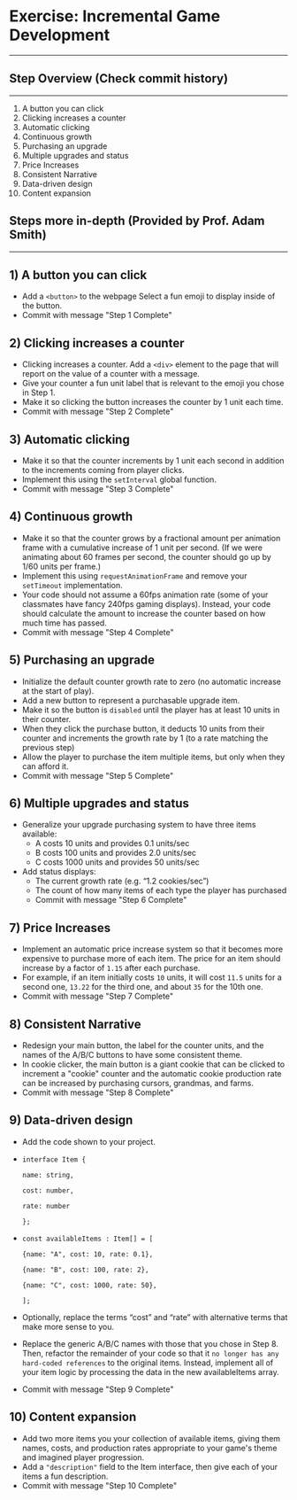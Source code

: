 # Exercise: Incremental Game Development

---

## Step Overview (Check commit history)

---

1. A button you can click
2. Clicking increases a counter
3. Automatic clicking
4. Continuous growth
5. Purchasing an upgrade
6. Multiple upgrades and status
7. Price Increases
8. Consistent Narrative
9. Data-driven design
10. Content expansion

## Steps more in-depth (Provided by Prof. Adam Smith)

---

## 1) A button you can click

- Add a `<button>` to the webpage Select a fun emoji to display inside of the button.
- Commit with message "Step 1 Complete"

## 2) Clicking increases a counter

- Clicking increases a counter. Add a `<div>` element to the page that will report on the value of a counter with a message.
- Give your counter a fun unit label that is relevant to the emoji you chose in Step 1.
- Make it so clicking the button increases the counter by 1 unit each time.
- Commit with message "Step 2 Complete"

## 3) Automatic clicking

- Make it so that the counter increments by 1 unit each second in addition to the increments coming from player clicks.
- Implement this using the `setInterval` global function.
- Commit with message "Step 3 Complete"

## 4) Continuous growth

- Make it so that the counter grows by a fractional amount per animation frame with a cumulative increase of 1 unit per second. (If we were animating about 60 frames per second, the counter should go up by 1/60 units per frame.)
- Implement this using `requestAnimationFrame` and remove your `setTimeout` implementation.
- Your code should not assume a 60fps animation rate (some of your classmates have fancy 240fps gaming displays). Instead, your code should calculate the amount to increase the counter based on how much time has passed.
- Commit with message "Step 4 Complete"

## 5) Purchasing an upgrade

- Initialize the default counter growth rate to zero (no automatic increase at the start of play).
- Add a new button to represent a purchasable upgrade item.
- Make it so the button is `disabled` until the player has at least 10 units in their counter.
- When they click the purchase button, it deducts 10 units from their counter and increments the growth rate by 1 (to a rate matching the previous step)
- Allow the player to purchase the item multiple items, but only when they can afford it.
- Commit with message "Step 5 Complete"

## 6) Multiple upgrades and status

- Generalize your upgrade purchasing system to have three items available:
  - A costs 10 units and provides 0.1 units/sec
  - B costs 100 units and provides 2.0 units/sec
  - C costs 1000 units and provides 50 units/sec
- Add status displays:
  - The current growth rate (e.g. “1.2 cookies/sec”)
  - The count of how many items of each type the player has purchased
  - Commit with message "Step 6 Complete"

## 7) Price Increases

- Implement an automatic price increase system so that it becomes more expensive to purchase more of each item. The price for an item should increase by a factor of `1.15` after each purchase.
- For example, if an item initially costs `10` units, it will cost `11.5` units for a second one, `13.22` for the third one, and about `35` for the 10th one.
- Commit with message "Step 7 Complete"

## 8) Consistent Narrative

- Redesign your main button, the label for the counter units, and the names of the A/B/C buttons to have some consistent theme.
- In cookie clicker, the main button is a giant cookie that can be clicked to increment a "cookie" counter and the automatic cookie production rate can be increased by purchasing cursors, grandmas, and farms.
- Commit with message "Step 8 Complete"

## 9) Data-driven design

- Add the code shown to your project.
- `interface Item {`

  `name: string,`

  `cost: number,`

  `rate: number`

  `};`

- `const availableItems : Item[] = [`

  `{name: "A", cost: 10, rate: 0.1},`

  `{name: "B", cost: 100, rate: 2},`

  `{name: "C", cost: 1000, rate: 50},`

  `];`

- Optionally, replace the terms “cost” and “rate” with alternative terms that make more sense to you.
- Replace the generic A/B/C names with those that you chose in Step 8.
  Then, refactor the remainder of your code so that it `no longer has any hard-coded references` to the original items. Instead, implement all of your item logic by processing the data in the new availableItems array.
- Commit with message "Step 9 Complete"

## 10) Content expansion

- Add two more items you your collection of available items, giving them names, costs, and production rates appropriate to your game's theme and imagined player progression.
- Add a `"description"` field to the Item interface, then give each of your items a fun description.
- Commit with message "Step 10 Complete"
